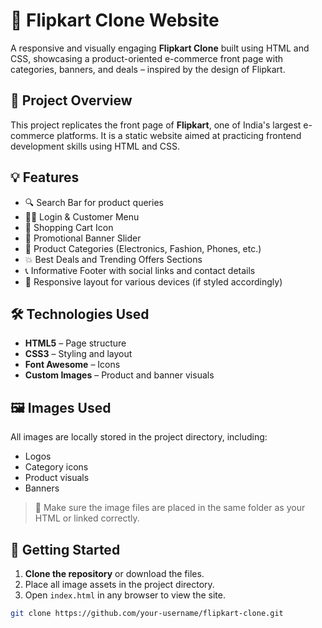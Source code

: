 # 🛒 Flipkart Clone Website

A responsive and visually engaging **Flipkart Clone** built using HTML and CSS, showcasing a product-oriented e-commerce front page with categories, banners, and deals – inspired by the design of Flipkart.

## 📌 Project Overview

This project replicates the front page of **Flipkart**, one of India's largest e-commerce platforms. It is a static website aimed at practicing frontend development skills using HTML and CSS.

## 💡 Features

- 🔍 Search Bar for product queries
- 🧑‍💼 Login & Customer Menu
- 🛒 Shopping Cart Icon
- 📢 Promotional Banner Slider
- 📱 Product Categories (Electronics, Fashion, Phones, etc.)
- 💥 Best Deals and Trending Offers Sections
- 📞 Informative Footer with social links and contact details
- 📱 Responsive layout for various devices (if styled accordingly)

## 🛠️ Technologies Used

- **HTML5** – Page structure
- **CSS3** – Styling and layout
- **Font Awesome** – Icons
- **Custom Images** – Product and banner visuals

## 🖼️ Images Used

All images are locally stored in the project directory, including:
- Logos
- Category icons
- Product visuals
- Banners

> 📁 Make sure the image files are placed in the same folder as your HTML or linked correctly.

## 🚀 Getting Started

1. **Clone the repository** or download the files.
2. Place all image assets in the project directory.
3. Open `index.html` in any browser to view the site.

```bash
git clone https://github.com/your-username/flipkart-clone.git

